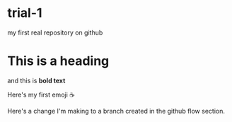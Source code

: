 # trial-1

my first real repository on github

# This is a heading

and this is  **bold text**

Here's my first emoji ☕

Here's a change I'm making to a branch created in the github flow section. 
